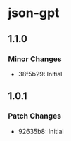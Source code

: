 # json-gpt

## 1.1.0

### Minor Changes

- 38f5b29: Initial

## 1.0.1

### Patch Changes

- 92635b8: Initial
